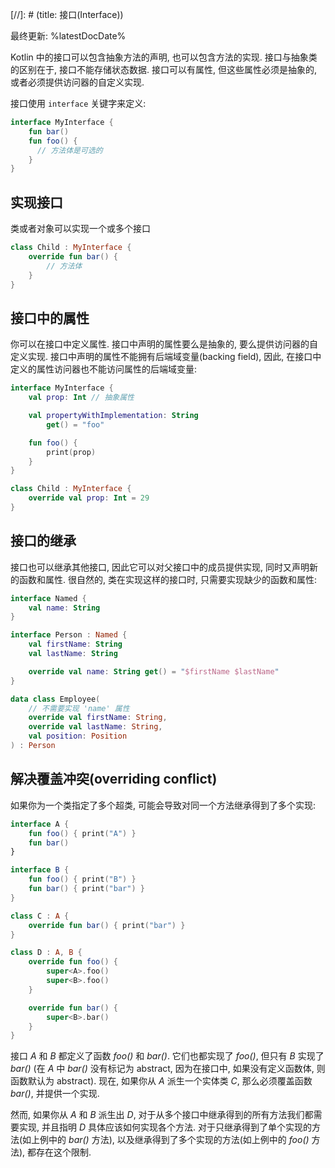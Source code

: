 [//]: # (title: 接口(Interface))

最终更新: %latestDocDate%

Kotlin 中的接口可以包含抽象方法的声明, 也可以包含方法的实现.
接口与抽象类的区别在于, 接口不能存储状态数据.
接口可以有属性, 但这些属性必须是抽象的, 或者必须提供访问器的自定义实现.

接口使用 `interface` 关键字来定义:

```kotlin
interface MyInterface {
    fun bar()
    fun foo() {
      // 方法体是可选的
    }
}
```

## 实现接口

类或者对象可以实现一个或多个接口

```kotlin
class Child : MyInterface {
    override fun bar() {
        // 方法体
    }
}
```

## 接口中的属性

你可以在接口中定义属性. 接口中声明的属性要么是抽象的, 要么提供访问器的自定义实现.
接口中声明的属性不能拥有后端域变量(backing field),
因此, 在接口中定义的属性访问器也不能访问属性的后端域变量:

```kotlin
interface MyInterface {
    val prop: Int // 抽象属性

    val propertyWithImplementation: String
        get() = "foo"

    fun foo() {
        print(prop)
    }
}

class Child : MyInterface {
    override val prop: Int = 29
}
```

## 接口的继承

接口也可以继承其他接口, 因此它可以对父接口中的成员提供实现, 同时又声明新的函数和属性.
很自然的, 类在实现这样的接口时, 只需要实现缺少的函数和属性:

```kotlin
interface Named {
    val name: String
}

interface Person : Named {
    val firstName: String
    val lastName: String

    override val name: String get() = "$firstName $lastName"
}

data class Employee(
    // 不需要实现 'name' 属性
    override val firstName: String,
    override val lastName: String,
    val position: Position
) : Person
```

## 解决覆盖冲突(overriding conflict)

如果你为一个类指定了多个超类, 可能会导致对同一个方法继承得到了多个实现:

```kotlin
interface A {
    fun foo() { print("A") }
    fun bar()
}

interface B {
    fun foo() { print("B") }
    fun bar() { print("bar") }
}

class C : A {
    override fun bar() { print("bar") }
}

class D : A, B {
    override fun foo() {
        super<A>.foo()
        super<B>.foo()
    }

    override fun bar() {
        super<B>.bar()
    }
}
```

接口 *A* 和 *B* 都定义了函数 *foo()* 和 *bar()*. 它们也都实现了 *foo()*,
但只有 *B* 实现了 *bar()*
(在 *A* 中 *bar()* 没有标记为 abstract, 因为在接口中, 如果没有定义函数体, 则函数默认为 abstract).
现在, 如果你从 *A* 派生一个实体类 *C*, 那么必须覆盖函数 *bar()*, 并提供一个实现.

然而, 如果你从 *A* 和 *B* 派生出 *D*, 对于从多个接口中继承得到的所有方法我们都需要实现,
并且指明 *D* 具体应该如何实现各个方法.
对于只继承得到了单个实现的方法(如上例中的 *bar()* 方法),
以及继承得到了多个实现的方法(如上例中的 *foo()* 方法), 都存在这个限制.
